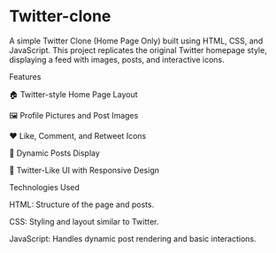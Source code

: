# Twitter-clone
A simple Twitter Clone (Home Page Only) built using HTML, CSS, and JavaScript. This project replicates the original Twitter homepage style, displaying a feed with images, posts, and interactive icons.

Features

🏠 Twitter-style Home Page Layout

🖼 Profile Pictures and Post Images

❤️ Like, Comment, and Retweet Icons

📝 Dynamic Posts Display

🎨 Twitter-Like UI with Responsive Design

Technologies Used

HTML: Structure of the page and posts.

CSS: Styling and layout similar to Twitter.

JavaScript: Handles dynamic post rendering and basic interactions.
